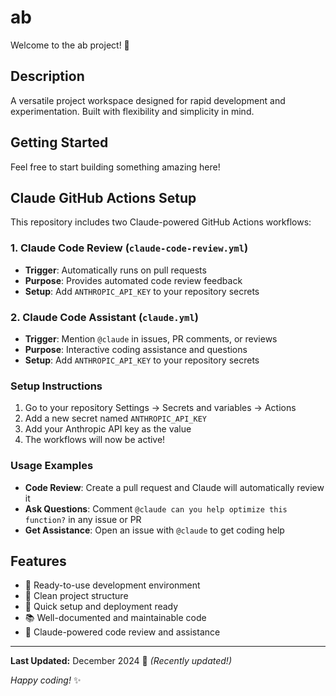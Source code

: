 # ab

Welcome to the ab project! 🚀

## Description

A versatile project workspace designed for rapid development and experimentation. Built with flexibility and simplicity in mind.

## Getting Started

Feel free to start building something amazing here!

## Claude GitHub Actions Setup

This repository includes two Claude-powered GitHub Actions workflows:

### 1. Claude Code Review (`claude-code-review.yml`)
- **Trigger**: Automatically runs on pull requests
- **Purpose**: Provides automated code review feedback
- **Setup**: Add `ANTHROPIC_API_KEY` to your repository secrets

### 2. Claude Code Assistant (`claude.yml`)
- **Trigger**: Mention `@claude` in issues, PR comments, or reviews
- **Purpose**: Interactive coding assistance and questions
- **Setup**: Add `ANTHROPIC_API_KEY` to your repository secrets

### Setup Instructions

1. Go to your repository Settings → Secrets and variables → Actions
2. Add a new secret named `ANTHROPIC_API_KEY`
3. Add your Anthropic API key as the value
4. The workflows will now be active!

### Usage Examples

- **Code Review**: Create a pull request and Claude will automatically review it
- **Ask Questions**: Comment `@claude can you help optimize this function?` in any issue or PR
- **Get Assistance**: Open an issue with `@claude` to get coding help

## Features

- 🔧 Ready-to-use development environment
- 📁 Clean project structure
- 🚀 Quick setup and deployment ready
- 📚 Well-documented and maintainable code
- 🤖 Claude-powered code review and assistance

---

**Last Updated:** December 2024 📅 _(Recently updated!)_

*Happy coding!* ✨

